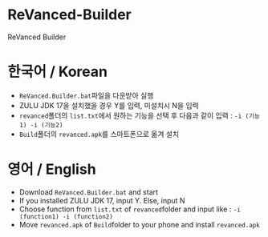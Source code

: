# ReVanced-Builder
ReVanced Builder

# 한국어 / Korean
 - `ReVanced.Builder.bat`파일을 다운받아 실행
 - ZULU JDK 17을 설치했을 경우 Y를 입력, 미설치시 N을 입력
 - `revanced`폴더의 `list.txt`에서 원하는 기능을 선택 후 다음과 같이 입력 : `-i (기능1) -i (기능2)`
 - `Build`폴더의 `revanced.apk`를 스마트폰으로 옮겨 설치
 
# 영어 / English
 - Download `ReVanced.Builder.bat` and start
 - If you installed ZULU JDK 17, input Y. Else, input N
 - Choose function from `list.txt` of `revanced`folder and input like : `-i (function1) -i (function2)`
 - Move `revanced.apk` of `Build`folder to your phone and install `revanced.apk`
